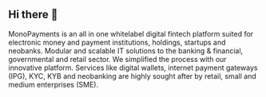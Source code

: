 ## Hi there 👋

MonoPayments is an all in one whitelabel digital fintech platform suited for electronic money and payment institutions, holdings, startups and neobanks. Modular and scalable IT solutions to the banking & financial, governmental and retail sector. We simplified the process with our innovative platform. Services like digital wallets, internet payment gateways (IPG), KYC, KYB and neobanking are highly sought after by retail, small and medium enterprises (SME).
